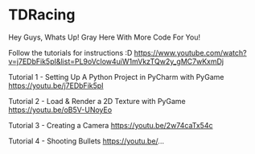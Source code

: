 # TDRacing
Hey Guys, Whats Up!
Gray Here With More Code For You!

Follow the tutorials for instructions :D
https://www.youtube.com/watch?v=j7EDbFik5pI&list=PL9oVcIow4uiW1mVkzTQw2y_gMC7wKxmDj


Tutorial 1 - Setting Up A Python Project in PyCharm with PyGame
https://youtu.be/j7EDbFik5pI

Tutorial 2 - Load & Render a 2D Texture with PyGame
https://youtu.be/oB5V-UNoyEo

Tutorial 3 - Creating a Camera
https://youtu.be/2w74caTx54c

Tutorial 4 - Shooting Bullets
https://youtu.be/...
